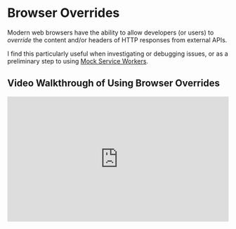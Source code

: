 # Browser Overrides

Modern web browsers have the ability to allow developers (or users) to *override* the content and/or headers of HTTP responses from external APIs. 

I find this particularly useful when investigating or debugging issues, or as a preliminary step to using [Mock Service Workers](./msw.md).

## Video Walkthrough of Using Browser Overrides

<div style="padding:56.25% 0 0 0;position:relative;"><iframe src="https://player.vimeo.com/video/1044756703?h=33faa9cea0&amp;badge=0&amp;autopause=0&amp;player_id=0&amp;app_id=58479" frameborder="0" allow="autoplay; fullscreen; picture-in-picture; clipboard-write; encrypted-media" style="position:absolute;top:0;left:0;width:100%;height:100%;" title="TestDoubles-BrowserOverrides"></iframe></div>
